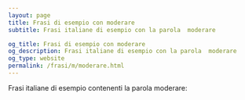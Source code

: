 ```yaml
---
layout: page
title: Frasi di esempio con moderare 
subtitle: Frasi italiane di esempio con la parola  moderare

og_title: Frasi di esempio con moderare 
og_description: Frasi italiane di esempio con la parola  moderare
og_type: website
permalink: /frasi/m/moderare.html
---
```


Frasi italiane di esempio contenenti la parola moderare:



